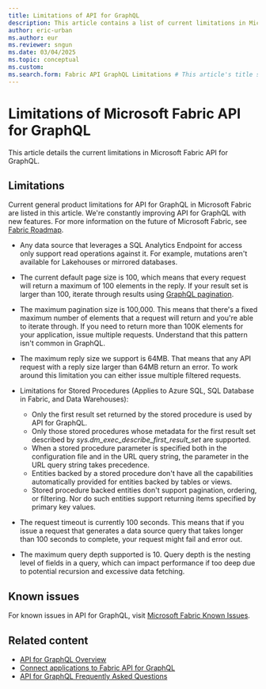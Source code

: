 ```yaml
---
title: Limitations of API for GraphQL
description: This article contains a list of current limitations in Microsoft Fabric API for GraphQL
author: eric-urban
ms.author: eur
ms.reviewer: sngun
ms.date: 03/04/2025
ms.topic: conceptual
ms.custom:
ms.search.form: Fabric API GraphQL Limitations # This article's title shouldn't change. If so, contact engineering.
---
```

# Limitations of Microsoft Fabric API for GraphQL

This article details the current limitations in Microsoft Fabric API for GraphQL.

## Limitations

Current general product limitations for API for GraphQL in Microsoft Fabric are listed in this article. We're constantly improving API for GraphQL with new features. For more information on the future of Microsoft Fabric, see [Fabric Roadmap](https://blog.fabric.microsoft.com/blog/announcing-the-fabric-roadmap?ft=All).

- Any data source that leverages a SQL Analytics Endpoint for access only support read operations against it. For example, mutations aren't available for Lakehouses or mirrored databases.
- The current default page size is 100, which means that every request will return a maximum of 100 elements in the reply. If your result set is larger than 100, iterate through results using [GraphQL pagination](https://graphql.org/learn/pagination/).
- The maximum pagination size is 100,000. This means that there's a fixed maximum number of elements that a request will return and you're able to iterate through. If you need to return more than 100K elements for your application, issue multiple requests. Understand that this pattern isn't common in GraphQL.
- The maximum reply size we support is 64MB. That means that any API request with a reply size larger than 64MB return an error. To work around this limitation you can either issue multiple filtered requests.
- Limitations for Stored Procedures (Applies to Azure SQL, SQL Database in Fabric, and Data Warehouses):
  - Only the first result set returned by the stored procedure is used by API for GraphQL.
  - Only those stored procedures whose metadata for the first result set described by *sys.dm_exec_describe_first_result_set* are supported.
  - When a stored procedure parameter is specified both in the configuration file and in the URL query string, the parameter in the URL query string takes precedence.
  - Entities backed by a stored procedure don't have all the capabilities automatically provided for entities backed by tables or views.
  - Stored procedure backed entities don't support pagination, ordering, or filtering. Nor do such entities support returning items specified by primary key values.

- The request timeout is currently 100 seconds. This means that if you issue a request that generates a data source query that takes longer than 100 seconds to complete, your request might fail and error out.
- The maximum query depth supported is 10. Query depth is the nesting level of fields in a query, which can impact performance if too deep due to potential recursion and excessive data fetching.

## Known issues

For known issues in API for GraphQL, visit [Microsoft Fabric Known Issues](https://support.fabric.microsoft.com/known-issues/).

## Related content

- [API for GraphQL Overview](api-graphql-limits.md)
- [Connect applications to Fabric API for GraphQL](connect-apps-api-graphql.md)
- [API for GraphQL Frequently Asked Questions](graphql-faq.yml)
